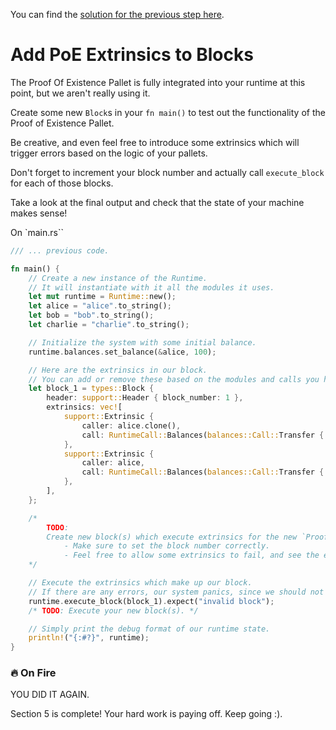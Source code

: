 You can find the [solution for the previous step here](https://gist.github.com/nomadbitcoin/81c56b7ae67dd2f4524d999e4879c05f).

# Add PoE Extrinsics to Blocks

The Proof Of Existence Pallet is fully integrated into your runtime at this point, but we aren't really using it.

Create some new `Block`s in your `fn main()` to test out the functionality of the Proof of Existence Pallet.

Be creative, and even feel free to introduce some extrinsics which will trigger errors based on the logic of your pallets.

Don't forget to increment your block number and actually call `execute_block` for each of those blocks.

Take a look at the final output and check that the state of your machine makes sense!

On `main.rs``

```rust
/// ... previous code.

fn main() {
	// Create a new instance of the Runtime.
	// It will instantiate with it all the modules it uses.
	let mut runtime = Runtime::new();
	let alice = "alice".to_string();
	let bob = "bob".to_string();
	let charlie = "charlie".to_string();

	// Initialize the system with some initial balance.
	runtime.balances.set_balance(&alice, 100);

	// Here are the extrinsics in our block.
	// You can add or remove these based on the modules and calls you have set up.
	let block_1 = types::Block {
		header: support::Header { block_number: 1 },
		extrinsics: vec![
			support::Extrinsic {
				caller: alice.clone(),
				call: RuntimeCall::Balances(balances::Call::Transfer { to: bob, amount: 20 }),
			},
			support::Extrinsic {
				caller: alice,
				call: RuntimeCall::Balances(balances::Call::Transfer { to: charlie, amount: 20 }),
			},
		],
	};

	/*
		TODO:
		Create new block(s) which execute extrinsics for the new `ProofOfExistence` pallet.
			- Make sure to set the block number correctly.
			- Feel free to allow some extrinsics to fail, and see the errors appear.
	*/

	// Execute the extrinsics which make up our block.
	// If there are any errors, our system panics, since we should not execute invalid blocks.
	runtime.execute_block(block_1).expect("invalid block");
	/* TODO: Execute your new block(s). */

	// Simply print the debug format of our runtime state.
	println!("{:#?}", runtime);
}
```

### 🔥 On Fire
YOU DID IT AGAIN.

Section 5 is complete! Your hard work is paying off. Keep going :).